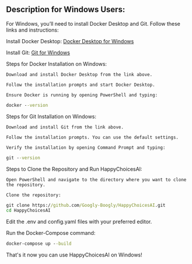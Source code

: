 ## Description for Windows Users:

For Windows, you’ll need to install Docker Desktop and Git. Follow these links and instructions:

Install Docker Desktop: [Docker Desktop for Windows](https://docs.docker.com/desktop/install/windows-install/)

Install Git: [Git for Windows](https://gitforwindows.org/)

Steps for Docker Installation on Windows:

    Download and install Docker Desktop from the link above.

    Follow the installation prompts and start Docker Desktop.

    Ensure Docker is running by opening PowerShell and typing:

```cmd
docker --version
```

Steps for Git Installation on Windows:

    Download and install Git from the link above.

    Follow the installation prompts. You can use the default settings.

    Verify the installation by opening Command Prompt and typing:

```cmd
git --version
```

Steps to Clone the Repository and Run HappyChoicesAI:

    Open PowerShell and navigate to the directory where you want to clone the repository.

    Clone the repository:

```cmd
git clone https://github.com/Googly-Boogly/HappyChoicesAI.git
cd HappyChoicesAI
```

Edit the .env and config.yaml files with your preferred editor.

Run the Docker-Compose command:

```cmd
docker-compose up --build
```

That's it now you can use HappyChoicesAI on Windows!
